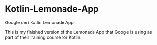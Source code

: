 # Kotlin-Lemonade-App
Google cert Kotlin Lemonade App

This is my finished version of the Lemonade App that Google is using as part of their training course for Kotlin.
